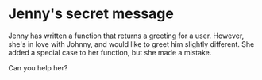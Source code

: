 # Jenny's secret message

Jenny has written a function that returns a greeting for a user. However, she's in love with Johnny, and would like to
greet him slightly different. She added a special case to her function, but she made a mistake.

Can you help her?
